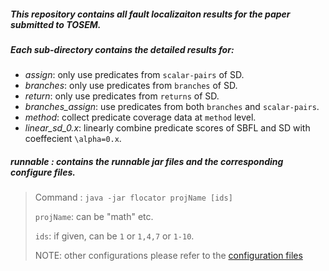 ##### This repository contains all fault localizaiton results for the paper submitted to TOSEM.

##### Each sub-directory contains the detailed results for:

* *assign*: only use predicates from  `scalar-pairs` of SD.
* *branches*: only use predicates from `branches` of SD.
* *return*: only use predicates from `returns` of SD.
* *branches_assign*: use predicates from both `branches` and `scalar-pairs`.
* *method*: collect predicate coverage data at `method` level.
* *linear_sd_0.x*: linearly combine predicate scores of SBFL and SD with coeffecient `\alpha=0.x`.



##### runnable : contains the runnable jar files and the corresponding configure files.

> Command : `java -jar flocator projName [ids]`
>
> `projName`: can be "math" etc.
>
> `ids`: if given, can be `1` or `1,4,7` or `1-10`.
>
> NOTE: other configurations please refer to the [configuration files](runnable/conf)